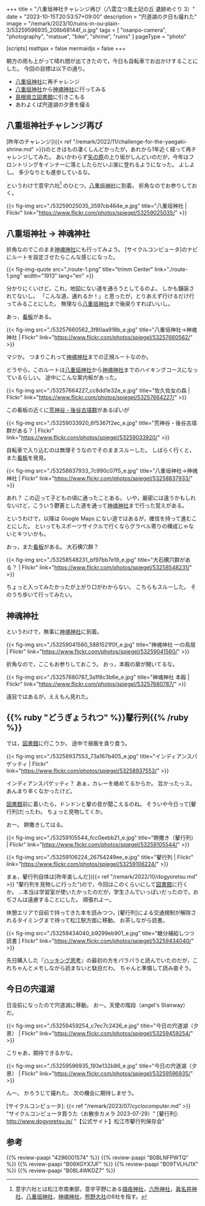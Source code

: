 +++
title = "八重垣神社チャレンジ再び（八雲立つ風土記の丘 遺跡めぐり 3）"
date =  "2023-10-15T20:53:57+09:00"
description = "宍道湖の夕日も撮れた"
image = "/remark/2023/10/ruins-in-ou-plain-3/53259596935_206b68144f_o.jpg"
tags = [ "osanpo-camera", "photography", "matsue", "bike", "shrine", "ruins" ]
pageType = "photo"

[scripts]
  mathjax = false
  mermaidjs = false
+++

朝方の雨も上がって晴れ間が出てきたので，今日も自転車でお出かけすることにした。
今回の目標は以下の通り。

- [八重垣神社]に再チャレンジ
- [八重垣神社]から[神魂神社]に行ってみる
- [島根県立図書館]に引きこもる
- あわよくば宍道湖の夕景を撮る

## 八重垣神社チャレンジ再び

[昨年のチャレンジ]({{< ref "/remark/2022/11/challenge-for-the-yaegaki-shrine.md" >}})のときはもの凄くしんどかったが，あれから1年近く経って再チャレンジしてみた。
あいかわらず[矢の原](https://maps.app.goo.gl/yU3Z6YfsrcfZkQqQ8)の上り坂がしんどいのだが，今年はフロントリングをインナーに落としたらだいぶ楽に登れるようになった。
よしよし。
多少なりとも進歩しているな。

というわけで意宇六社[^iu6] のひとつ，[八重垣神社]に到着。
折角なのでお参りしておく。

[^iu6]: 意宇六社とは松江市南東部，意宇平野にある[揖夜神社]，[六所神社]，[眞名井神社]，[八重垣神社]，[神魂神社]，[熊野大社]の6社を指す。

{{< fig-img src="./53259025035_3597cb464e_e.jpg" title="八重垣神社 | Flickr" link="https://www.flickr.com/photos/spiegel/53259025035/" >}}

## 八重垣神社 → 神魂神社

折角なのでこのまま[神魂神社]にも行ってみよう。
[サイクルコンピュータ]のナビにルートを設定させたらこんな感じになった。

{{< fig-img-quote src="./route-1.png" title="trimm Center" link="./route-1.png" width="1913" lang="en" >}}

分かりにくいけど，これ，地図にない道を通ろうとしてるのよ。
しかも舗装されてないし。
「こんな道，通れるか！」と思ったが，とりあえず行けるだけ行ってみることにした。
無理なら[八重垣神社]まで後戻りすればいいし。

あっ，[看板](https://maps.app.goo.gl/g5jPTDuzAH36BHzZ8)がある。

{{< fig-img src="./53257660562_3f80aa918b_e.jpg" title="八重垣神社→神魂神社 | Flickr" link="https://www.flickr.com/photos/spiegel/53257660562/" >}}

マジか。
つまりこれって[神魂神社]までの正規ルートなのか。

どうやら，このルートは[八重垣神社]から[神魂神社]までのハイキングコースになっているらしい。
途中にこんな案内板があった。

{{< fig-img src="./53257664227_cc8dd1e32e_e.jpg" title="佐久佐女の森 | Flickr" link="https://www.flickr.com/photos/spiegel/53257664227/" >}}

この看板の近くに[荒神谷・後谷古墳群](https://maps.app.goo.gl/wGPsbJzdych4P5qX6)があるぽいが

{{< fig-img src="./53259033920_6f5367f2ec_e.jpg" title="荒神谷・後谷古墳群がある？ | Flickr" link="https://www.flickr.com/photos/spiegel/53259033920/" >}}

自転車で入り込むのは無理そうなのでそのままスルーした。
しばらく行くと，また[看板](https://maps.app.goo.gl/TzTuaL9EpYmFn6y67)を発見。

{{< fig-img src="./53258837933_7c990c07f5_e.jpg" title="八重垣神社→神魂神社 | Flickr" link="https://www.flickr.com/photos/spiegel/53258837933/" >}}

あれ？ この辺って子どもの頃に通ったことある。
いや，厳密には違うかもしれないけど，こういう鬱蒼とした道を通って[神魂神社]まで行った覚えがある。

というわけで，以降は Google Maps にない道ではあるが，確信を持って進むことにした。
といってもスポーツサイクルで行くならグラベル寄りの構成じゃないとキツいかも。

おっ，また[看板](https://maps.app.goo.gl/ZPuybnt7vHgupSMy8)がある。
大石横穴群？

{{< fig-img src="./53258548231_bf97bb7e19_e.jpg" title="大石横穴群がある？ | Flickr" link="https://www.flickr.com/photos/spiegel/53258548231/" >}}

ちょっと入ってみたかったが上がり口がわからない。
こちらもスルーした。
そのうち歩いて行ってみたい。

## 神魂神社

というわけで，無事に[神魂神社]に到着。

{{< fig-img src="./53259041560_5881521f0f_e.jpg" title="神魂神社 一の鳥居 | Flickr" link="https://www.flickr.com/photos/spiegel/53259041560/" >}}

折角なので，ここもお参りしておこう。
おっ，本殿の扉が開いてるな。

{{< fig-img src="./53257680787_3a1f8c3b6e_e.jpg" title="神魂神社 本殿 | Flickr" link="https://www.flickr.com/photos/spiegel/53257680787/" >}}

遠目ではあるが，ええもん見れた。

## {{% ruby "どうぎょうれつ" %}}鼕行列{{% /ruby %}}

では，[図書館][島根県立図書館]に行こうか。
途中で昼飯を貪り食う。

{{< fig-img src="./53258937553_73a167b405_e.jpg" title="インディアンスパゲッティ | Flickr" link="https://www.flickr.com/photos/spiegel/53258937553/" >}}

インディアンスパゲッティ？ あぁ，カレーを絡めてるからか。
旨かったっス。
あんまり辛くなかったけど。

[図書館][島根県立図書館]前に着いたら，ドンドンと鼕の音が聞こえるのね。
そういや今日って[鼕行列]だったわ。
ちょっと見物してくか。

おー。
餅撒きしてはる。

{{< fig-img src="./53259105544_fcc0eebb21_e.jpg" title="餅撒き（鼕行列） | Flickr" link="https://www.flickr.com/photos/spiegel/53259105544/" >}}

{{< fig-img src="./53259106224_26754249ee_e.jpg" title="鼕行列 | Flickr" link="https://www.flickr.com/photos/spiegel/53259106224/" >}}

まぁ，鼕行列自体は[昨年楽しんだ]({{< ref "/remark/2022/10/dogyoretsu.md" >}} "鼕行列を見物しに行った")ので，今回はこのくらいにして[図書館][島根県立図書館]に行くか。
...本当は学習室が使いたかったのだが，学生さんでいっぱいだったので，おぢさんは遠慮することにした。
頑張れよー。

休憩エリアで自前で持ってきた本を読みつつ，[鼕行列]による交通規制が解除されるタイミングまで待って松江駅方面に移動。
お茶しながら読書。

{{< fig-img src="./53259434040_b9299eb901_e.jpg" title="糖分補給しつつ読書 | Flickr" link="https://www.flickr.com/photos/spiegel/53259434040/" >}}

先日購入した『[ハッキング思考](https://www.amazon.co.jp/dp/4296001574?tag=baldandersinf-22&linkCode=ogi&th=1&psc=1)』の最初の方をパラパラと読んでいたのだが，これちゃんとメモしながら読まないと駄目だわ。
ちゃんと準備して読み直そう。

## 今日の宍道湖

日没前になったので宍道湖に移動。
おー。天使の階段（angel's Stairway）だ。

{{< fig-img src="./53259459254_c7ec7c2436_e.jpg" title="今日の宍道湖（夕景） | Flickr" link="https://www.flickr.com/photos/spiegel/53259459254/" >}}

こりゃあ，期待できるかな。

{{< fig-img src="./53259596935_193e132b86_e.jpg" title="今日の宍道湖（夕景） | Flickr" link="https://www.flickr.com/photos/spiegel/53259596935/" >}}

んー。
かろうじて撮れた。
次の機会に期待しませう。

[揖夜神社]: https://maps.app.goo.gl/iUGu79bh4BSm4GSYA
[六所神社]: ttps://maps.app.goo.gl/SPuX6QUhQDjuwJqY7
[眞名井神社]: https://maps.app.goo.gl/nyh3AEE3PAW3LowZ6
[八重垣神社]: https://maps.app.goo.gl/XDujWAcnq2N6RrjUA
[神魂神社]: https://maps.app.goo.gl/fTkqQa5wrEpYfaAj9
[熊野大社]: https://maps.app.goo.gl/3iGHW49pdHp3syxK8
[島根県立図書館]: https://www.library.pref.shimane.lg.jp/ "島根県立図書館"
[サイクルコンピュータ]: {{< ref "/remark/2023/07/cyclocomputer.md" >}} "サイクルコンピュータ買うた（お散歩カメラ 2023-07-29）"
[鼕行列]: http://www.dogyoretsu.jp/ "【公式サイト】松江市鼕行列保存会"

## 参考

{{% review-paapi "4296001574" %}} <!-- ハッキング思考 -->
{{% review-paapi "B0BLNFPWTQ" %}} <!-- trimm ROLLIN サイクルコンピュータ -->
{{% review-paapi "B09XGYX7JF" %}} <!-- GARMIN vívosmart 5 -->
{{% review-paapi "B09TVLHJ1X" %}} <!-- Shokz OpenRun Mini 骨伝導ヘッドセット -->
{{% review-paapi "B08L4WKDZ7" %}} <!-- PowerShot ZOOM -->

